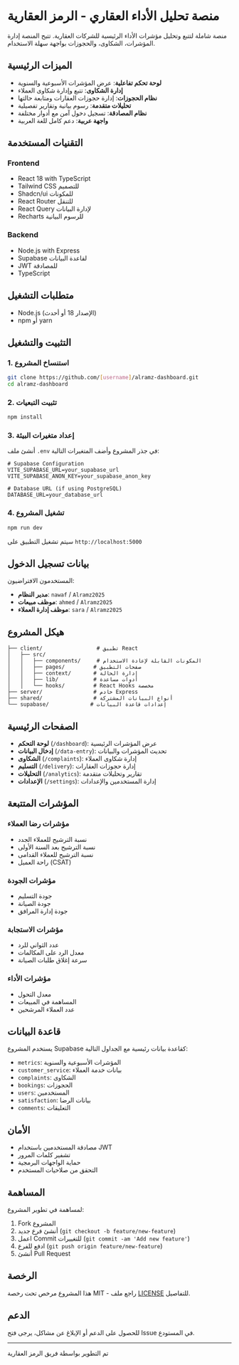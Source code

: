 # منصة تحليل الأداء العقاري - الرمز العقارية

منصة شاملة لتتبع وتحليل مؤشرات الأداء الرئيسية للشركات العقارية. تتيح المنصة إدارة المؤشرات، الشكاوى، والحجوزات بواجهة سهلة الاستخدام.

## الميزات الرئيسية

- **لوحة تحكم تفاعلية**: عرض المؤشرات الأسبوعية والسنوية
- **إدارة الشكاوى**: تتبع وإدارة شكاوى العملاء
- **نظام الحجوزات**: إدارة حجوزات العقارات ومتابعة حالتها
- **تحليلات متقدمة**: رسوم بيانية وتقارير تفصيلية
- **نظام المصادقة**: تسجيل دخول آمن مع أدوار مختلفة
- **واجهة عربية**: دعم كامل للغة العربية

## التقنيات المستخدمة

### Frontend
- React 18 with TypeScript
- Tailwind CSS للتصميم
- Shadcn/ui للمكونات
- React Router للتنقل
- React Query لإدارة البيانات
- Recharts للرسوم البيانية

### Backend
- Node.js with Express
- Supabase لقاعدة البيانات
- JWT للمصادقة
- TypeScript

## متطلبات التشغيل

- Node.js (الإصدار 18 أو أحدث)
- npm أو yarn

## التثبيت والتشغيل

### 1. استنساخ المشروع

```bash
git clone https://github.com/[username]/alramz-dashboard.git
cd alramz-dashboard
```

### 2. تثبيت التبعيات

```bash
npm install
```

### 3. إعداد متغيرات البيئة

أنشئ ملف `.env` في جذر المشروع وأضف المتغيرات التالية:

```env
# Supabase Configuration
VITE_SUPABASE_URL=your_supabase_url
VITE_SUPABASE_ANON_KEY=your_supabase_anon_key

# Database URL (if using PostgreSQL)
DATABASE_URL=your_database_url
```

### 4. تشغيل المشروع

```bash
npm run dev
```

سيتم تشغيل التطبيق على `http://localhost:5000`

## بيانات تسجيل الدخول

المستخدمون الافتراضيون:

- **مدير النظام**: `nawaf` / `Alramz2025`
- **موظف مبيعات**: `ahmed` / `Alramz2025`
- **موظف إدارة العملاء**: `sara` / `Alramz2025`

## هيكل المشروع

```
├── client/                 # تطبيق React
│   ├── src/
│   │   ├── components/     # المكونات القابلة لإعادة الاستخدام
│   │   ├── pages/         # صفحات التطبيق
│   │   ├── context/       # إدارة الحالة
│   │   ├── lib/           # أدوات مساعدة
│   │   └── hooks/         # React Hooks مخصصة
├── server/                # خادم Express
├── shared/                # أنواع البيانات المشتركة
└── supabase/             # إعدادات قاعدة البيانات
```

## الصفحات الرئيسية

- **لوحة التحكم** (`/dashboard`): عرض المؤشرات الرئيسية
- **إدخال البيانات** (`/data-entry`): تحديث المؤشرات والبيانات
- **الشكاوى** (`/complaints`): إدارة شكاوى العملاء
- **التسليم** (`/delivery`): إدارة حجوزات العقارات
- **التحليلات** (`/analytics`): تقارير وتحليلات متقدمة
- **الإعدادات** (`/settings`): إدارة المستخدمين والإعدادات

## المؤشرات المتتبعة

### مؤشرات رضا العملاء
- نسبة الترشيح للعملاء الجدد
- نسبة الترشيح بعد السنة الأولى
- نسبة الترشيح للعملاء القدامى
- راحة العميل (CSAT)

### مؤشرات الجودة
- جودة التسليم
- جودة الصيانة
- جودة إدارة المرافق

### مؤشرات الاستجابة
- عدد الثواني للرد
- معدل الرد على المكالمات
- سرعة إغلاق طلبات الصيانة

### مؤشرات الأداء
- معدل التحول
- المساهمة في المبيعات
- عدد العملاء المرشحين

## قاعدة البيانات

يستخدم المشروع Supabase كقاعدة بيانات رئيسية مع الجداول التالية:

- `metrics`: المؤشرات الأسبوعية والسنوية
- `customer_service`: بيانات خدمة العملاء
- `complaints`: الشكاوى
- `bookings`: الحجوزات
- `users`: المستخدمين
- `satisfaction`: بيانات الرضا
- `comments`: التعليقات

## الأمان

- مصادقة المستخدمين باستخدام JWT
- تشفير كلمات المرور
- حماية الواجهات البرمجية
- التحقق من صلاحيات المستخدم

## المساهمة

لمساهمة في تطوير المشروع:

1. Fork المشروع
2. أنشئ فرع جديد (`git checkout -b feature/new-feature`)
3. اعمل Commit للتغييرات (`git commit -am 'Add new feature'`)
4. ادفع للفرع (`git push origin feature/new-feature`)
5. أنشئ Pull Request

## الرخصة

هذا المشروع مرخص تحت رخصة MIT - راجع ملف [LICENSE](LICENSE) للتفاصيل.

## الدعم

للحصول على الدعم أو الإبلاغ عن مشاكل، يرجى فتح Issue في المستودع.

---

تم التطوير بواسطة فريق الرمز العقارية